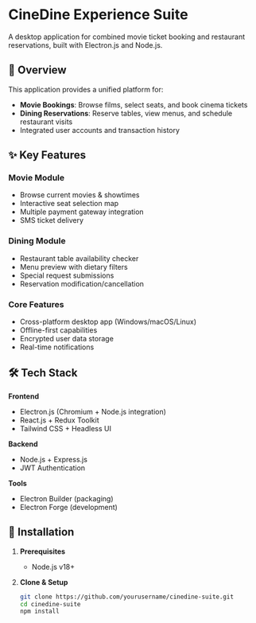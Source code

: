 # CineDine Experience Suite 

A desktop application for combined movie ticket booking and restaurant reservations, built with Electron.js and Node.js.


## 📖 Overview
This application provides a unified platform for:
- **Movie Bookings**: Browse films, select seats, and book cinema tickets
- **Dining Reservations**: Reserve tables, view menus, and schedule restaurant visits
- Integrated user accounts and transaction history

## ✨ Key Features
### Movie Module
- Browse current movies & showtimes
- Interactive seat selection map
- Multiple payment gateway integration
- SMS ticket delivery

### Dining Module
- Restaurant table availability checker
- Menu preview with dietary filters
- Special request submissions
- Reservation modification/cancellation

### Core Features
- Cross-platform desktop app (Windows/macOS/Linux)
- Offline-first capabilities
- Encrypted user data storage
- Real-time notifications

## 🛠️ Tech Stack
**Frontend**  
- Electron.js (Chromium + Node.js integration)
- React.js + Redux Toolkit
- Tailwind CSS + Headless UI

**Backend**  
- Node.js + Express.js
- JWT Authentication

**Tools**  
- Electron Builder (packaging)
- Electron Forge (development)


## 🚀 Installation
1. **Prerequisites**  
   - Node.js v18+


2. **Clone & Setup**
   ```bash
   git clone https://github.com/yourusername/cinedine-suite.git
   cd cinedine-suite
   npm install
